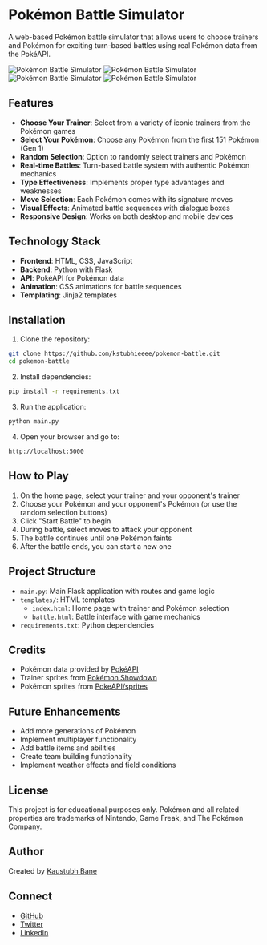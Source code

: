 # Pokémon Battle Simulator

A web-based Pokémon battle simulator that allows users to choose trainers and Pokémon for exciting turn-based battles using real Pokémon data from the PokéAPI.

![Pokémon Battle Simulator](https://raw.githubusercontent.com/PokeAPI/sprites/master/sprites/pokemon/25.png)
![Pokémon Battle Simulator](https://raw.githubusercontent.com/PokeAPI/sprites/master/sprites/pokemon/1.png)
![Pokémon Battle Simulator](https://raw.githubusercontent.com/PokeAPI/sprites/master/sprites/pokemon/4.png)
![Pokémon Battle Simulator](https://raw.githubusercontent.com/PokeAPI/sprites/master/sprites/pokemon/7.png)

## Features

- **Choose Your Trainer**: Select from a variety of iconic trainers from the Pokémon games
- **Select Your Pokémon**: Choose any Pokémon from the first 151 Pokémon (Gen 1)
- **Random Selection**: Option to randomly select trainers and Pokémon
- **Real-time Battles**: Turn-based battle system with authentic Pokémon mechanics
- **Type Effectiveness**: Implements proper type advantages and weaknesses
- **Move Selection**: Each Pokémon comes with its signature moves
- **Visual Effects**: Animated battle sequences with dialogue boxes
- **Responsive Design**: Works on both desktop and mobile devices

## Technology Stack

- **Frontend**: HTML, CSS, JavaScript
- **Backend**: Python with Flask
- **API**: PokéAPI for Pokémon data
- **Animation**: CSS animations for battle sequences
- **Templating**: Jinja2 templates

## Installation

1. Clone the repository:
```bash
git clone https://github.com/kstubhieeee/pokemon-battle.git
cd pokemon-battle
```

2. Install dependencies:
```bash
pip install -r requirements.txt
```

3. Run the application:
```bash
python main.py
```

4. Open your browser and go to:
```
http://localhost:5000
```

## How to Play

1. On the home page, select your trainer and your opponent's trainer
2. Choose your Pokémon and your opponent's Pokémon (or use the random selection buttons)
3. Click "Start Battle" to begin
4. During battle, select moves to attack your opponent
5. The battle continues until one Pokémon faints
6. After the battle ends, you can start a new one

## Project Structure

- `main.py`: Main Flask application with routes and game logic
- `templates/`: HTML templates
  - `index.html`: Home page with trainer and Pokémon selection
  - `battle.html`: Battle interface with game mechanics
- `requirements.txt`: Python dependencies

## Credits

- Pokémon data provided by [PokéAPI](https://pokeapi.co/)
- Trainer sprites from [Pokémon Showdown](https://play.pokemonshowdown.com/)
- Pokémon sprites from [PokeAPI/sprites](https://github.com/PokeAPI/sprites)

## Future Enhancements

- Add more generations of Pokémon
- Implement multiplayer functionality
- Add battle items and abilities
- Create team building functionality
- Implement weather effects and field conditions

## License

This project is for educational purposes only. Pokémon and all related properties are trademarks of Nintendo, Game Freak, and The Pokémon Company.

## Author

Created by [Kaustubh Bane](https://github.com/kstubhieeee)

## Connect

- [GitHub](https://github.com/kstubhieeee)
- [Twitter](https://x.com/kstubhiee)
- [LinkedIn](https://www.linkedin.com/in/kstubhie/)
